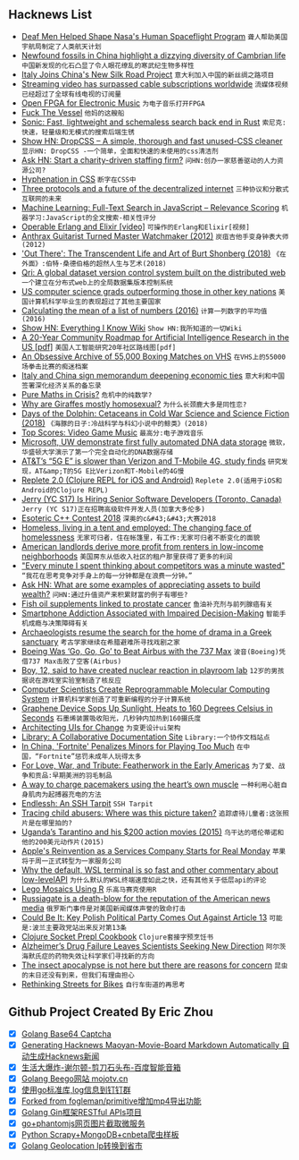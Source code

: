 ## Hacknews List


- [Deaf Men Helped Shape Nasa&#39;s Human Spaceflight Program](https://www.nasa.gov/feature/how-11-deaf-men-helped-shape-nasas-human-spaceflight-program)  `聋人帮助美国宇航局制定了人类航天计划`
- [Newfound fossils in China highlight a dizzying diversity of Cambrian life](https://www.sciencenews.org/article/china-fossil-cache-cambrian-explosion)  `中国新发现的化石凸显了令人眼花缭乱的寒武纪生物多样性`
- [Italy Joins China&#39;s New Silk Road Project](https://www.bbc.com/news/world-europe-47679760)  `意大利加入中国的新丝绸之路项目`
- [Streaming video has surpassed cable subscriptions worldwide](https://www.theverge.com/2019/3/21/18275670/mpaa-report-streaming-video-cable-subscription-worldwide)  `流媒体视频已经超过了全球有线电视的订阅量`
- [Open FPGA for Electronic Music](https://cdm.link/2019/03/dadamachines-doppler-fpga-open-music-hardware/)  `为电子音乐打开FPGA`
- [Fuck The Vessel](https://thebaffler.com/latest/fuck-the-vessel-wagner)  `他妈的这艘船`
- [Sonic: Fast, lightweight and schemaless search back end in Rust](https://github.com/valeriansaliou/sonic)  `索尼克:快速，轻量级和无模式的搜索后端生锈`
- [Show HN: DropCSS – A simple, thorough and fast unused-CSS cleaner](https://github.com/leeoniya/dropcss)  `显示HN: DropCSS -一个简单，全面和快速的未使用的css清洁剂`
- [Ask HN: Start a charity-driven staffing firm?](item?id=19464505)  `问HN:创办一家慈善驱动的人力资源公司?`
- [Hyphenation in CSS](http://clagnut.com/blog/2395)  `断字在CSS中`
- [Three protocols and a future of the decentralized internet](https://blog.datproject.org/2019/03/22/three-protocols-and-a-future-of-the-decentralized-internet/)  `三种协议和分散式互联网的未来`
- [Machine Learning: Full-Text Search in JavaScript – Relevance Scoring](http://burakkanber.com/blog/machine-learning-full-text-search-in-javascript-relevance-scoring/)  `机器学习:JavaScript的全文搜索-相关性评分`
- [Operable Erlang and Elixir [video]](https://www.youtube.com/watch?v=OR2Gc6_Le2U)  `可操作的Erlang和Elixir[视频]`
- [Anthrax Guitarist Turned Master Watchmaker (2012)](https://www.hodinkee.com/articles/interview-meet-dan-spitz-anthrax-guitarist-turned-master-watchmaker)  `炭疽吉他手变身钟表大师(2012)`
- [&#39;Out There&#39;: The Transcendent Life and Art of Burt Shonberg (2018)](https://dangerousminds.net/comments/out_there_the_transcendent_life_and_art_of_burt_shonberg)  `《在外面》:伯特·桑德伯格的超然人生与艺术(2018)`
- [Qri: A global dataset version control system built on the distributed web](https://github.com/qri-io/qri)  `一个建立在分布式web上的全局数据集版本控制系统`
- [US computer science grads outperforming those in other key nations](https://arstechnica.com/science/2019/03/us-computer-science-grads-outperforming-those-in-other-key-nations/)  `美国计算机科学毕业生的表现超过了其他主要国家`
- [Calculating the mean of a list of numbers (2016)](https://hypothesis.works/articles/calculating-the-mean/)  `计算一列数字的平均值(2016)`
- [Show HN: Everything I Know Wiki](https://wiki.nikitavoloboev.xyz)  `Show HN:我所知道的一切Wiki`
- [A 20-Year Community Roadmap for Artificial Intelligence Research in the US [pdf]](https://cra.org/ccc/wp-content/uploads/sites/2/2019/03/AI_Roadmap_Exec_Summary-FINAL-.pdf)  `美国人工智能研究20年社区路线图[pdf]`
- [An Obsessive Archive of 55,000 Boxing Matches on VHS](https://www.nytimes.com/2019/03/22/nyregion/boxing-vhs-archive.html)  `在VHS上的55000场拳击比赛的痴迷档案`
- [Italy and China sign memorandum deepening economic ties](https://www.washingtonpost.com/business/italy-china-sign-memorandum-deepening-economic-ties/2019/03/23/e65bb84a-4d5f-11e9-8cfc-2c5d0999c21e_story.html)  `意大利和中国签署深化经济关系的备忘录`
- [Pure Maths in Crisis?](https://plus.maths.org/content/pure-maths-crisis)  `危机中的纯数学?`
- [Why are Giraffes mostly homosexual?](https://www.queerty.com/excerpt-giraffes-mostly-homosexual-20190323)  `为什么长颈鹿大多是同性恋?`
- [Days of the Dolphin: Cetaceans in Cold War Science and Science Fiction (2018)](https://wearethemutants.com/2018/07/18/days-of-the-dolphin-cetaceans-in-cold-war-science-and-science-fiction-part-two/)  `《海豚的日子:冷战科学与科幻小说中的鲸类》(2018)`
- [Top Scores: Video Game Music](https://www.bbc.co.uk/news/resources/idt-sh/top_scores_video_game_music)  `最高分:电子游戏音乐`
- [Microsoft, UW demonstrate first fully automated DNA data storage](https://news.microsoft.com/innovation-stories/hello-data-dna-storage/)  `微软，华盛顿大学演示了第一个完全自动化的DNA数据存储`
- [AT&amp;T’s “5G E” is slower than Verizon and T-Mobile 4G, study finds](https://arstechnica.com/information-technology/2019/03/atts-5g-e-is-actually-slower-than-verizon-and-t-mobile-4g-study-finds/)  `研究发现，AT&amp;T的5G E比Verizon和T-Mobile的4G慢`
- [Replete 2.0 (Clojure REPL for iOS and Android)](http://replete-repl.org/)  `Replete 2.0(适用于iOS和Android的Clojure REPL)`
- [Jerry (YC S17) Is Hiring Senior Software Developers (Toronto, Canada)](https://www.workable.com/j/089F60DE31)  `Jerry (YC S17)正在招聘高级软件开发人员(加拿大多伦多)`
- [Esoteric C&#43;&#43; Contest 2018](https://zygoloid.github.io/cppcontest2018.html)  `深奥的c&#43;&#43;大赛2018`
- [Homeless, living in a tent and employed: The changing face of homelessness](https://www.washingtonpost.com/news/local/wp/2019/03/22/feature/this-is-not-me/)  `无家可归者，住在帐篷里，有工作:无家可归者不断变化的面貌`
- [American landlords derive more profit from renters in low-income neighborhoods](https://www.citylab.com/equity/2019/03/housing-rent-landlords-poverty-desmond-inequality-research/585265/)  `美国房东从低收入社区的租户那里获得了更多的利润`
- [&#34;Every minute I spent thinking about competitors was a minute wasted&#34;](https://twitter.com/paulg/status/1109220781035307009)  `“我花在思考竞争对手身上的每一分钟都是在浪费一分钟。”`
- [Ask HN: What are some examples of appreciating assets to build wealth?](item?id=19471035)  `问HN:通过升值资产来积累财富的例子有哪些?`
- [Fish oil supplements linked to prostate cancer](https://www.nhs.uk/news/cancer/fish-oil-supplements-linked-to-prostate-cancer/)  `鱼油补充剂与前列腺癌有关`
- [Smartphone Addiction Associated with Impaired Decision-Making](https://digest.bps.org.uk/2019/03/21/brazilian-researchers-say-smartphone-addiction-is-real-and-that-its-associated-with-impaired-decision-making/)  `智能手机成瘾与决策障碍有关`
- [Archaeologists resume the search for the home of drama in a Greek sanctuary](https://www.archaeology.org/issues/7368)  `考古学家继续在希腊避难所寻找戏剧之家`
- [Boeing Was ‘Go, Go, Go’ to Beat Airbus with the 737 Max](https://www.nytimes.com/2019/03/23/business/boeing-737-max-crash.html)  `波音(Boeing)凭借737 Max击败了空客(Airbus)`
- [Boy, 12, said to have created nuclear reaction in playroom lab](https://www.theguardian.com/environment/2019/feb/22/boy-12-said-to-have-created-nuclear-reaction-in-playroom-lab)  `12岁的男孩据说在游戏室实验室制造了核反应`
- [Computer Scientists Create Reprogrammable Molecular Computing System](https://www.caltech.edu/about/news/computer-scientists-create-reprogrammable-molecular-computing-system)  `计算机科学家创造了可重新编程的分子计算系统`
- [Graphene Device Sops Up Sunlight, Heats to 160 Degrees Celsius in Seconds](https://spectrum.ieee.org/nanoclast/semiconductors/optoelectronics/new-graphene-metamaterial-device-heats-to-160c-under-sunlight-in-seconds)  `石墨烯装置吸收阳光，几秒钟内加热到160摄氏度`
- [Architecting UIs for Change](https://joreteg.com/blog/architecting-uis-for-change)  `为变更设计ui架构`
- [Library: A Collaborative Documentation Site](https://open.nytimes.com/we-built-a-collaborative-documentation-site-deploy-your-own-with-the-push-of-a-button-134de99c42fc)  `Library:一个协作文档站点`
- [In China, &#39;Fortnite&#39; Penalizes Minors for Playing Too Much](https://motherboard.vice.com/en_us/article/mbzd4x/in-china-fortnite-penalizes-minors-for-playing-too-much)  `在中国，“Fortnite”惩罚未成年人玩得太多`
- [For Love, War, and Tribute: Featherwork in the Early Americas](https://blogs.loc.gov/maps/2019/03/featherwork-in-the-early-americas/)  `为了爱、战争和贡品:早期美洲的羽毛制品`
- [A way to charge pacemakers using the heart’s own muscle](https://www.economist.com/science-and-technology/2019/03/23/a-way-to-charge-pacemakers-using-the-hearts-own-muscle)  `一种利用心脏自身肌肉为起搏器充电的方法`
- [Endlessh: An SSH Tarpit](https://nullprogram.com/blog/2019/03/22/)  `SSH Tarpit`
- [Tracing child abusers: Where was this picture taken?](https://www.bbc.com/news/av/stories-47660347/tracing-child-abusers-where-was-this-picture-taken)  `追踪虐待儿童者:这张照片是在哪里拍的?`
- [Uganda’s Tarantino and his $200 action movies (2015)](https://www.bbc.com/news/magazine-32531558)  `乌干达的塔伦蒂诺和他的200美元动作片(2015)`
- [Apple&#39;s Reinvention as a Services Company Starts for Real Monday](https://www.bloomberg.com/news/articles/2019-03-23/apple-s-reinvention-as-a-services-company-starts-for-real-monday)  `苹果将于周一正式转型为一家服务公司`
- [Why the default, WSL terminal is so fast and other commentary about low-levelAPI](https://github.com/Microsoft/console/issues/327)  `为什么默认的WSL终端速度如此之快，还有其他关于低层api的评论`
- [Lego Mosaics Using R](https://github.com/ryantimpe/brickr)  `乐高马赛克使用R`
- [Russiagate is a death-blow for the reputation of the American news media](https://taibbi.substack.com/p/russiagate-is-wmd-times-a-million)  `俄罗斯门事件是对美国新闻媒体声誉的致命打击`
- [Could Be It: Key Polish Political Party Comes Out Against Article 13](https://www.eff.org/deeplinks/2019/03/could-be-it-key-polish-political-party-comes-out-against-article-13)  `可能是:波兰主要政党站出来反对第13条`
- [Clojure Socket Prepl Cookbook](https://oli.me.uk/2019-03-22-clojure-socket-prepl-cookbook/)  `Clojure套接字预烹饪书`
- [Alzheimer’s Drug Failure Leaves Scientists Seeking New Direction](https://www.bloomberg.com/news/articles/2019-03-22/alzheimer-s-drug-fails-and-scientists-ask-is-it-time-to-move-on)  `阿尔茨海默氏症的药物失效让科学家们寻找新的方向`
- [The insect apocalypse is not here but there are reasons for concern](https://www.economist.com/science-and-technology/2019/03/23/the-insect-apocalypse-is-not-here-but-there-are-reasons-for-concern)  `昆虫的末日还没有到来，但我们有理由担心`
- [Rethinking Streets for Bikes](http://rethinkingstreets.com/)  `自行车街道的再思考`

## Github Project Created By Eric Zhou

- [x] [Golang Base64 Captcha](https://github.com/mojocn/base64Captcha)
- [x] [Generating Hacknews Maoyan-Movie-Board Markdown Automatically 自动生成Hacknews新闻](https://github.com/dejavuzhou/md-genie)
- [x] [生活大爆炸-谢尔顿-剪刀石头布-百度智能音箱](https://github.com/mojocn/dueros-bang-game)
- [x] [Golang Beego网站 mojotv.cn](https://github.com/mojocn/www.mojotv.cn)
- [x] [使用go标准库,log信息到钉钉群](https://github.com/mojocn/dooger)
- [x] [Forked from fogleman/primitive增加mp4导出功能](https://github.com/mojocn/primitive)
- [x] [Golang Gin框架RESTful APIs项目](https://github.com/JJJJJJJerk/ezier-golang-web-api-framework)
- [x] [go+phantomjs网页图片截取微服务](https://github.com/mojocn/screen_shot)
- [x] [Python Scrapy+MongoDB+cnbeta爬虫样板](https://github.com/mojocn/scrapy_mongodb_boilerplate_cnbeta)
- [x] [Golang Geolocation Ip转换到省市](https://github.com/mojocn/ip2location)